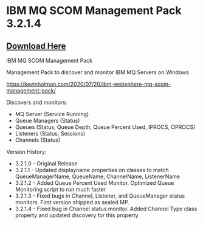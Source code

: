 # IBM MQ SCOM Management Pack 3.2.1.4

## [Download Here][Download]

[Download]: https://github.com/thekevinholman/IBMMQMP/releases/download/3.2.1.4/IBM.MQ.mp

IBM MQ SCOM Management Pack

Management Pack to discover and monitor IBM MQ Servers on Windows

https://kevinholman.com/2020/07/20/ibm-websphere-mq-scom-management-pack/

Discovers and monitors:
* MQ Server (Service Running)
* Queue Managers (Status)
* Queues (Status, Queue Depth, Queue Percent Used, IPROCS, OPROCS)
* Listeners (Status, Sessions)
* Channels (Status)

Version History:
- 3.2.1.0 - Original Release
- 3.2.1.1 - Updated displayname properties on classes to match QueueManagerName, QueueName, ChannelName, ListenerName
- 3.2.1.2 - Added Queue Percent Used Monitor.  Optimized Queue Monitoring script to run much faster
- 3.2.1.3 - Fixed bugs in Channel, Listener, and QueueManager status monitors.  First version shipped as sealed MP.
- 3.2.1.4 - Fixed bug in Channel status monitor.  Added Channel Type class property and updated discovery for this property.
